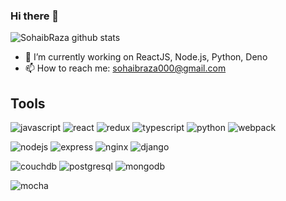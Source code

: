 ### Hi there 👋

<!--
**SohaibRaza/SohaibRaza** is a ✨ _special_ ✨ repository because its `README.md` (this file) appears on your GitHub profile.

Here are some ideas to get you started:

- 🔭 I’m currently working on ReactJS, Node.js, Python, Deno
- 🌱 I’m currently learning Docker, IoT
- 👯 I’m looking to collaborate on ...
- 🤔 I’m looking for help with ...
- 💬 Ask me about ...
- 📫 How to reach me: sohaibraza000@gmail.com
- 😄 Pronouns: ...
- ⚡ Fun fact: ...
-->

![SohaibRaza github stats](https://github-readme-stats.vercel.app/api?username=SohaibRaza&show_icons=true&hide_border=true)


- 🔭 I’m currently working on ReactJS, Node.js, Python, Deno
- 📫 How to reach me: sohaibraza000@gmail.com

## Tools
![javascript](https://user-images.githubusercontent.com/7778803/101231702-e51d5600-36ce-11eb-932c-c025aa2887fa.png)
![react](https://user-images.githubusercontent.com/7778803/101231734-07af6f00-36cf-11eb-8f43-950c619d510d.png)
![redux](https://user-images.githubusercontent.com/7778803/101231758-2a418800-36cf-11eb-9712-ae8bd59e57de.png)
![typescript](https://user-images.githubusercontent.com/7778803/101231592-18abb080-36ce-11eb-8590-f6827edf76f2.png)
![python](https://user-images.githubusercontent.com/7778803/101232043-2151b600-36d1-11eb-9122-a7334e07d6e7.png)
![webpack](https://user-images.githubusercontent.com/7778803/101231590-177a8380-36ce-11eb-9dd2-47dc38ea66a7.png)

![nodejs](https://user-images.githubusercontent.com/7778803/101231623-498be580-36ce-11eb-81f1-cd0b6021f5db.png)
![express](https://user-images.githubusercontent.com/7778803/101231481-64aa2580-36cd-11eb-852f-988a7e32abd1.png)
![nginx](https://user-images.githubusercontent.com/7778803/101232124-78578b00-36d1-11eb-98c9-f882cfca9f7d.png)
![django](https://user-images.githubusercontent.com/7778803/101231587-13e6fc80-36ce-11eb-828c-26d30e003d7f.png)

![couchdb](https://user-images.githubusercontent.com/7778803/101231941-5dd0e200-36d0-11eb-91a9-030498ea5f39.png)
![postgresql](https://user-images.githubusercontent.com/7778803/101231881-e8fda800-36cf-11eb-81b3-749ea2d75ab8.png)
![mongodb](https://user-images.githubusercontent.com/7778803/101231887-f3b83d00-36cf-11eb-8e51-81862e0c9d31.png)

![mocha](https://user-images.githubusercontent.com/7778803/101231505-886d6b80-36cd-11eb-9a5e-936b37b71ebd.png)
